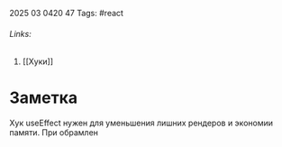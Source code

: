 2025 03 0420 47
Tags: #react 
###### Links: 
1) [[Хуки]]
# Заметка
Хук useEffect нужен для уменьшения лишних рендеров и экономии памяти. При обрамлен